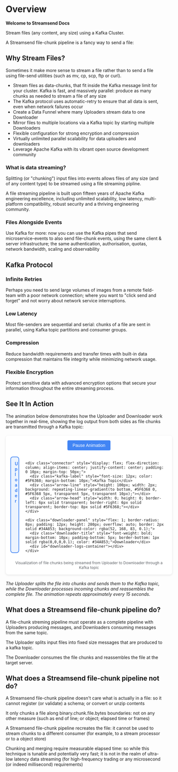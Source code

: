 
# Overview

**Welcome to Streamsend Docs**

Stream files (any content, any size) using a Kafka Cluster.

A Streamsend file-chunk pipeline is a fancy way to send a file:

## Why Stream Files?

Sometimes it make more sense to stream a file rather than to send a file using file-send utilities (such as mv, cp, scp, ftp or curl).

- Stream files as data-chunks, that fit inside the Kafka message limit for your cluster. Kafka is fast, and massively parallel: produce as many chunks as needed to stream a file of any size
- The Kafka protocol uses automatic-retry to ensure that all data is sent, even when network failures occur
- Create a Data Funnel where many Uploaders stream data to one Downloader
- Mirror files to multiple locations via a Kafka topic by starting multiple Downloaders
- Flexible configuration for strong encryption and compression
- Virtually unlimited parallel scalability for data uploaders and downloaders
- Leverage Apache Kafka with its vibrant open source development community

### What is data streaming?

Splitting (or "chunking") input files into events allows files of any size (and of any content type) to be streamed using a file streaming pipline.

A file streaming pipeline is built upon fifteen years of Apache Kafka engineering excellence, including unlimited scalability, low latency, multi-platform compatibility, robust security and a thriving engineering community.

### Files Alongside Events

Use Kafka for more: now you can use the Kafka pipes that send microservice-events to also send file-chunk events, using the same client & server infrastructure; the same authentication, authorisation, quotas, network bandwidth, scaling and observability

## Kafka Protocol

### Infinite Retries

Perhaps you need to send large volumes of images from a remote field-team with a poor network connection; where you want to "click send and forget" and not worry about network service interruptions.

### Low Latency

Most file-senders are sequential and serial: chunks of a file are sent in parallel, using Kafka topic partitions and consumer groups.

### Compression

Reduce bandwidth requirements and transfer times with built-in data compression that maintains file integrity while minimizing network usage.

### Flexible Encryption

Protect sensitive data with advanced encryption options that secure your information throughout the entire streaming process.

## See It In Action

The animation below demonstrates how the Uploader and Downloader work together in real-time, showing the log output from both sides as file chunks are transmitted through a Kafka topic:

<div class="streamsend-animation-container" style="font-family: -apple-system, BlinkMacSystemFont, 'Segoe UI', Roboto, Helvetica, Arial, sans-serif; display: flex; flex-direction: column; width: 100%; max-width: 900px; margin: 20px auto; background: white; border-radius: 8px; padding: 15px; box-shadow: 0 2px 6px rgba(0,0,0,0.1);">
  <div class="animation-controls" style="text-align: center; margin-bottom: 20px;">
    <button onclick="window.toggleStreamAnimation()" style="background-color: #4285F4; color: white; border: none; padding: 8px 16px; border-radius: 4px; cursor: pointer; font-size: 14px;">Pause Animation</button>
  </div>
  
  <div class="log-panels" style="display: flex; gap: 20px;">
    <div class="uploader-panel" style="flex: 1; border-radius: 8px; padding: 12px; height: 280px; overflow: auto; border: 2px solid #4285F4; background-color: rgba(66, 133, 244, 0.1);">
      <div class="uploader-title" style="font-weight: bold; margin-bottom: 10px; padding-bottom: 5px; border-bottom: 1px solid rgba(0,0,0,0.1); color: #4285F4;">Uploader</div>
      <div id="uploader-logs-container"></div>
    </div>
    
    <div class="connector" style="display: flex; flex-direction: column; align-items: center; justify-content: center; padding: 0 10px; margin-top: 50px;">
      <div class="kafka-label" style="font-size: 12px; color: #5F6368; margin-bottom: 10px;">Kafka Topic</div>
      <div class="arrow-line" style="height: 100px; width: 2px; background: repeating-linear-gradient(to bottom, #5F6368 0, #5F6368 5px, transparent 5px, transparent 10px);"></div>
      <div class="arrow-head" style="width: 0; height: 0; border-left: 6px solid transparent; border-right: 6px solid transparent; border-top: 8px solid #5F6368;"></div>
    </div>
    
    <div class="downloader-panel" style="flex: 1; border-radius: 8px; padding: 12px; height: 280px; overflow: auto; border: 2px solid #34A853; background-color: rgba(52, 168, 83, 0.1);">
      <div class="downloader-title" style="font-weight: bold; margin-bottom: 10px; padding-bottom: 5px; border-bottom: 1px solid rgba(0,0,0,0.1); color: #34A853;">Downloader</div>
      <div id="downloader-logs-container"></div>
    </div>
  </div>
  
  <div class="animation-footer" style="text-align: center; font-size: 12px; color: #5F6368; margin-top: 10px;">
    Visualization of file chunks being streamed from Uploader to Downloader through a Kafka topic
  </div>
</div>

*The Uploader splits the file into chunks and sends them to the Kafka topic, while the Downloader processes incoming chunks and reassembles the complete file. The animation repeats approximately every 15 seconds.*

<script>
// Global version to avoid scope issues
window.streamAnimation = {
  isRunning: true,
  timeoutId: null,
  cycleCount: 0,
  
  // Animation configuration
  uploaderLogs: [
    { text: "audioRec_2.2MB.mpg: 2200000 bytes, starting chunking", delay: 300 },
    { text: "audioRec_2.2MB.mpg: (00001 of 00003) chunk uploaded", delay: 800 },
    { text: "audioRec_2.2MB.mpg: (00002 of 00003) chunk uploaded", delay: 1200 },
    { text: "audioRec_2.2MB.mpg: (00003 of 00003) chunk uploaded", delay: 900 },
    { text: "audioRec_2.2MB.mpg: finished 3 chunk uploads", delay: 400 },
    { text: "audioRec_2.2MB.mpg: MD5=4fb8086802ae70fc4eef88666eb96d40", delay: 600 }
  ],
  
  downloaderLogs: [
    { text: "audioRec_2.2MB.mpg: (00001 of 00003) downloaded first chunk", delay: 300, requiresUploaderStep: 3 },
    { text: "audioRec_2.2MB.mpg: (00002 of 00003) consumed next chunk (1024000 downloaded)", delay: 1300, requiresUploaderStep: 3 },
    { text: "audioRec_2.2MB.mpg: (00003 of 00003) consumed next chunk (2048000 downloaded)", delay: 1100, requiresUploaderStep: 3 },
    { text: "audioRec_2.2MB.mpg: Merge complete (2200000 bytes)", delay: 800, requiresUploaderStep: 4 },
    { text: "audioRec_2.2MB.mpg: MD5 ok: 4fb8086802ae70fc4eef88666eb96d40", delay: 600, requiresUploaderStep: 5 }
  ]
};

// Add randomness to timing
window.addJitter = function(delay) {
  return delay + (Math.random() * 400 - 200);
};

// Add a log entry to the specified container
window.addLogEntry = function(containerId, text, type) {
  var container = document.getElementById(containerId);
  if (!container) {
    console.error('Container not found:', containerId);
    return;
  }
  
  var logEntry = document.createElement('div');
  logEntry.style.cssText = 'font-family: monospace; padding: 3px 0; font-size: 13px; white-space: pre-wrap; word-break: break-all;';
  logEntry.style.color = type === 'uploader' ? '#174EA6' : '#0D652D';
  logEntry.textContent = text;
  container.appendChild(logEntry);
  container.scrollTop = container.scrollHeight;
  
  console.log('Added log entry to', containerId, text);
};

// Reset the animation
window.resetAnimation = function() {
  var uploaderLogsEl = document.getElementById('uploader-logs-container');
  var downloaderLogsEl = document.getElementById('downloader-logs-container');
  
  if (uploaderLogsEl) uploaderLogsEl.innerHTML = '';
  if (downloaderLogsEl) downloaderLogsEl.innerHTML = '';
  
  window.streamAnimation.cycleCount++;
  window.runAnimation(0, 0);
  
  console.log('Animation reset');
};

// Run the animation
window.runAnimation = function(uploaderStep, downloaderStep) {
  var animation = window.streamAnimation;
  var currentCycle = animation.cycleCount;
  
  if (!animation.isRunning || currentCycle !== animation.cycleCount) return;

  console.log('Running animation step:', uploaderStep, downloaderStep);

  // Handle uploader logs
  if (uploaderStep < animation.uploaderLogs.length) {
    animation.timeoutId = setTimeout(function() {
      if (currentCycle !== animation.cycleCount) return;
      
      window.addLogEntry('uploader-logs-container', animation.uploaderLogs[uploaderStep].text, 'uploader');
      
      window.runAnimation(uploaderStep + 1, downloaderStep);
    }, window.addJitter(animation.uploaderLogs[uploaderStep].delay));
  }
  
  // Handle downloader logs
  else if (downloaderStep < animation.downloaderLogs.length) {
    var currentDownloaderLog = animation.downloaderLogs[downloaderStep];
    
    if (uploaderStep >= currentDownloaderLog.requiresUploaderStep) {
      animation.timeoutId = setTimeout(function() {
        if (currentCycle !== animation.cycleCount) return;
        
        window.addLogEntry('downloader-logs-container', currentDownloaderLog.text, 'downloader');
        
        window.runAnimation(uploaderStep, downloaderStep + 1);
      }, window.addJitter(currentDownloaderLog.delay));
    } else {
      window.runAnimation(uploaderStep, downloaderStep);
    }
  }
  
  // Restart animation after completion and a brief pause
  else if (uploaderStep >= animation.uploaderLogs.length && downloaderStep >= animation.downloaderLogs.length) {
    animation.timeoutId = setTimeout(function() {
      if (currentCycle !== animation.cycleCount) return;
      window.resetAnimation();
    }, 3000);
  }
};

// Toggle animation play/pause
window.toggleStreamAnimation = function() {
  var animation = window.streamAnimation;
  animation.isRunning = !animation.isRunning;
  
  var buttons = document.querySelectorAll('.animation-controls button');
  buttons.forEach(function(button) {
    button.textContent = animation.isRunning ? 'Pause Animation' : 'Start Animation';
  });
  
  if (animation.isRunning) {
    window.resetAnimation();
  } else if (animation.timeoutId) {
    clearTimeout(animation.timeoutId);
  }
  
  console.log('Animation toggled:', animation.isRunning ? 'running' : 'paused');
};

// Start the animation - using multiple methods to ensure it runs
document.addEventListener('DOMContentLoaded', function() {
  console.log('DOMContentLoaded event fired');
  setTimeout(function() {
    console.log('Starting animation (DOMContentLoaded timeout)');
    window.resetAnimation();
  }, 1000);
});

// Alternative approach with window.onload
window.onload = function() {
  console.log('window.onload event fired');
  setTimeout(function() {
    console.log('Starting animation (window.onload timeout)');
    window.resetAnimation();
  }, 1500);
};

// Immediate attempt - may work if script runs after DOM is already loaded
setTimeout(function() {
  console.log('Immediate timeout fired');
  window.resetAnimation();
}, 2000);

console.log('Animation script loaded');
</script>

<style>
.streamsend-animation-container {
  font-family: -apple-system, BlinkMacSystemFont, "Segoe UI", Roboto, Helvetica, Arial, sans-serif;
  display: flex;
  flex-direction: column;
  width: 100%;
  max-width: 900px;
  margin: 20px auto;
  background: white;
  border-radius: 8px;
  padding: 15px;
  box-shadow: 0 2px 6px rgba(0,0,0,0.1);
}

.animation-controls {
  text-align: center;
  margin-bottom: 20px;
}

.animation-button {
  background-color: #4285F4;
  color: white;
  border: none;
  padding: 8px 16px;
  border-radius: 4px;
  cursor: pointer;
  font-size: 14px;
}

.animation-button:hover {
  background-color: #3367d6;
}

.log-panels {
  display: flex;
  gap: 20px;
}

.log-panel {
  flex: 1;
  border-radius: 8px;
  padding: 12px;
  height: 280px;
  overflow: auto;
}

.uploader-panel {
  border: 2px solid #4285F4;
  background-color: rgba(66, 133, 244, 0.1);
}

.downloader-panel {
  border: 2px solid #34A853;
  background-color: rgba(52, 168, 83, 0.1);
}

.panel-title {
  font-weight: bold;
  margin-bottom: 10px;
  padding-bottom: 5px;
  border-bottom: 1px solid rgba(0,0,0,0.1);
}

.uploader-title {
  color: #4285F4;
}

.downloader-title {
  color: #34A853;
}

.log-entry {
  font-family: monospace;
  padding: 3px 0;
  font-size: 13px;
  white-space: pre-wrap;
  word-break: break-all;
}

.uploader-log {
  color: #174EA6;
}

.downloader-log {
  color: #0D652D;
}

.connector {
  display: flex;
  flex-direction: column;
  align-items: center;
  justify-content: center;
  padding: 0 10px;
  margin-top: 50px;
}

.kafka-label {
  font-size: 12px;
  color: #5F6368;
  margin-bottom: 10px;
}

.arrow-line {
  height: 100px;
  width: 2px;
  background: repeating-linear-gradient(to bottom, #5F6368 0, #5F6368 5px, transparent 5px, transparent 10px);
}

.arrow-head {
  width: 0;
  height: 0;
  border-left: 6px solid transparent;
  border-right: 6px solid transparent;
  border-top: 8px solid #5F6368;
}

.animation-footer {
  text-align: center;
  font-size: 12px;
  color: #5F6368;
  margin-top: 10px;
}

@media (max-width: 768px) {
  .log-panels {
    flex-direction: column;
  }
  
  .connector {
    display: none;
  }
}
</style>

<script>
// Wait for Docsify to finish rendering the page
window.$docsify.plugins = [].concat(function(hook, vm) {
  hook.doneEach(function() {
    // This runs after each page is rendered
    setTimeout(initStreamsendAnimation, 500);
  });
}, window.$docsify.plugins || []);

// This function creates and manages the Streamsend animation
function initStreamsendAnimation() {
  // Create animation container
  const placeholder = document.getElementById('streamsend-animation');
  if (!placeholder) return; // Exit if we're not on the right page
  
  // Clear any previous instances
  placeholder.innerHTML = '';
  
  const container = document.createElement('div');
  container.className = 'streamsend-animation-container';
  container.innerHTML = `
    <div class="animation-controls">
      <button id="toggle-animation" class="animation-button">Pause Animation</button>
    </div>
    
    <div class="log-panels">
      <div class="log-panel uploader-panel">
        <div class="panel-title uploader-title">Uploader</div>
        <div id="uploader-logs"></div>
      </div>
      
      <div class="connector">
        <div class="kafka-label">Kafka Topic</div>
        <div class="arrow-line"></div>
        <div class="arrow-head"></div>
      </div>
      
      <div class="log-panel downloader-panel">
        <div class="panel-title downloader-title">Downloader</div>
        <div id="downloader-logs"></div>
      </div>
    </div>
    
    <div class="animation-footer">
      Visualization of file chunks being streamed from Uploader to Downloader through a Kafka topic
    </div>
  `;
  
  placeholder.appendChild(container);
  
  // Animation configuration
  const uploaderLogs = [
    { text: "audioRec_2.2MB.mpg: 2200000 bytes, starting chunking", delay: 300 },
    { text: "audioRec_2.2MB.mpg: (00001 of 00003) chunk uploaded", delay: 800 },
    { text: "audioRec_2.2MB.mpg: (00002 of 00003) chunk uploaded", delay: 1200 },
    { text: "audioRec_2.2MB.mpg: (00003 of 00003) chunk uploaded", delay: 900 },
    { text: "audioRec_2.2MB.mpg: finished 3 chunk uploads", delay: 400 },
    { text: "audioRec_2.2MB.mpg: MD5=4fb8086802ae70fc4eef88666eb96d40", delay: 600 }
  ];

  const downloaderLogs = [
    { text: "audioRec_2.2MB.mpg: (00001 of 00003) downloaded first chunk", delay: 300, requiresUploaderStep: 3 },
    { text: "audioRec_2.2MB.mpg: (00002 of 00003) consumed next chunk (1024000 downloaded)", delay: 1300, requiresUploaderStep: 3 },
    { text: "audioRec_2.2MB.mpg: (00003 of 00003) consumed next chunk (2048000 downloaded)", delay: 1100, requiresUploaderStep: 3 },
    { text: "audioRec_2.2MB.mpg: Merge complete (2200000 bytes)", delay: 800, requiresUploaderStep: 4 },
    { text: "audioRec_2.2MB.mpg: MD5 ok: 4fb8086802ae70fc4eef88666eb96d40", delay: 600, requiresUploaderStep: 5 }
  ];

  // Animation state
  let isRunning = true;
  let timeoutId = null;
  let cycleCount = 0;

  // DOM elements
  const uploaderLogsEl = document.getElementById('uploader-logs');
  const downloaderLogsEl = document.getElementById('downloader-logs');
  const toggleButton = document.getElementById('toggle-animation');
  
  if (!uploaderLogsEl || !downloaderLogsEl || !toggleButton) {
    console.error('Animation elements not found!');
    return;
  }

  // Add randomness to timing
  function addJitter(delay) {
    return delay + (Math.random() * 400 - 200);
  }

  // Add a log entry to the specified container
  function addLogEntry(container, text, type) {
    const logEntry = document.createElement('div');
    logEntry.className = `log-entry ${type}-log`;
    logEntry.textContent = text;
    container.appendChild(logEntry);
    container.scrollTop = container.scrollHeight;
  }

  // Reset the animation
  function resetAnimation() {
    uploaderLogsEl.innerHTML = '';
    downloaderLogsEl.innerHTML = '';
    cycleCount++;
    runAnimation(0, 0);
  }

  // Run the animation
  function runAnimation(uploaderStep, downloaderStep) {
    const currentCycle = cycleCount;
    
    if (!isRunning || currentCycle !== cycleCount) return;

    // Handle uploader logs
    if (uploaderStep < uploaderLogs.length) {
      timeoutId = setTimeout(() => {
        if (currentCycle !== cycleCount) return;
        
        addLogEntry(uploaderLogsEl, uploaderLogs[uploaderStep].text, 'uploader');
        
        runAnimation(uploaderStep + 1, downloaderStep);
      }, addJitter(uploaderLogs[uploaderStep].delay));
    }
    
    // Handle downloader logs
    else if (downloaderStep < downloaderLogs.length) {
      const currentDownloaderLog = downloaderLogs[downloaderStep];
      
      if (uploaderStep >= currentDownloaderLog.requiresUploaderStep) {
        timeoutId = setTimeout(() => {
          if (currentCycle !== cycleCount) return;
          
          addLogEntry(downloaderLogsEl, currentDownloaderLog.text, 'downloader');
          
          runAnimation(uploaderStep, downloaderStep + 1);
        }, addJitter(currentDownloaderLog.delay));
      } else {
        runAnimation(uploaderStep, downloaderStep);
      }
    }
    
    // Restart animation after completion and a brief pause
    else if (uploaderStep >= uploaderLogs.length && downloaderStep >= downloaderLogs.length) {
      timeoutId = setTimeout(() => {
        if (currentCycle !== cycleCount) return;
        resetAnimation();
      }, 3000);
    }
  }

  // Toggle animation play/pause
  toggleButton.addEventListener('click', () => {
    isRunning = !isRunning;
    toggleButton.textContent = isRunning ? 'Pause Animation' : 'Start Animation';
    
    if (isRunning) {
      resetAnimation();
    } else if (timeoutId) {
      clearTimeout(timeoutId);
    }
  });

  // Start the animation
  resetAnimation();
  
  // Debug info
  console.log('Animation initialized successfully!');
}

// Also try the fallback approach 
document.addEventListener('DOMContentLoaded', function() {
  setTimeout(function() {
    if (!document.querySelector('.streamsend-animation-container')) {
      console.log('Trying fallback animation initialization');
      initStreamsendAnimation();
    }
  }, 2000);
});
</script>

## What does a Streamsend file-chunk pipeline do?

A file-chunk streming pipeline must operate as a complete pipeline with Uploaders producing messages, and Downloaders consuming messages from the same topic.

The Uploader splits input files into fixed size messages that are produced to a kafka topic.

The Downloader consumes the file chunks and reassembles the file at the target server.

## What does a Streamsend file-chunk pipeline not do?

A Streamsend file-chunk pipeline doesn't care what is actually in a file: so it cannot register (or validate) a schema; or convert or unzip contents

It only chunks a file along binary.chunk.file.bytes
boundaries: not on any other measure (such as end of line; or object; elapsed time or frames)

A Streamsend file-chunk pipeline recreates the file: it cannot be used to stream chunks to a different consumer (for example, to a stream processor or to a object store)

Chunking and merging require measurable elapsed time: so while this technique is tunable and potentially very fast; it is not in the realm of ultra-low latency data streaming (for high-frequency trading or any microsecond (or indeed millisecond) requirements)
